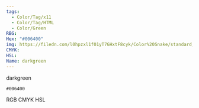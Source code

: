 ```yaml
---
tags:
  - Color/Tag/x11
  - Color/Tag/HTML
  - Color/Green
RBG: 
Hex: "#006400"
img: https://filedn.com/l0hpzxl1f01yT7GHxtF8cyk/Color%20Snake/standard_csv_to_svg/%23/#006400.svg
CMYK: 
HSL: 
Name: darkgreen
---
```

darkgreen
```palette
#006400
```
RGB
CMYK
HSL